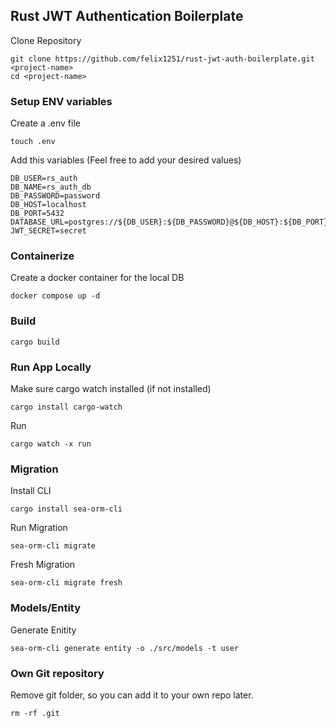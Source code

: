 ## Rust JWT Authentication Boilerplate

Clone Repository

```
git clone https://github.com/felix1251/rust-jwt-auth-boilerplate.git <project-name>
cd <project-name>
```

### Setup ENV variables

Create a .env file

```
touch .env
```

Add this variables (Feel free to add your desired values)

```
DB_USER=rs_auth
DB_NAME=rs_auth_db
DB_PASSWORD=password
DB_HOST=localhost
DB_PORT=5432
DATABASE_URL=postgres://${DB_USER}:${DB_PASSWORD}@${DB_HOST}:${DB_PORT}/${DB_NAME}
JWT_SECRET=secret

```

### Containerize

Create a docker container for the local DB

```
docker compose up -d
```

### Build

```
cargo build
```

### Run App Locally

Make sure cargo watch installed (if not installed)

```
cargo install cargo-watch
```

Run

```
cargo watch -x run
```

### Migration

Install CLI

```
cargo install sea-orm-cli
```

Run Migration

```
sea-orm-cli migrate
```

Fresh Migration

```
sea-orm-cli migrate fresh
```

### Models/Entity

Generate Enitity

```
sea-orm-cli generate entity -o ./src/models -t user
```

### Own Git repository

Remove git folder, so you can add it to your own repo later.

```
rm -rf .git
```
